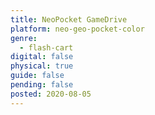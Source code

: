 ```yaml
---
title: NeoPocket GameDrive
platform: neo-geo-pocket-color
genre:
  - flash-cart
digital: false
physical: true
guide: false
pending: false
posted: 2020-08-05
---
```

